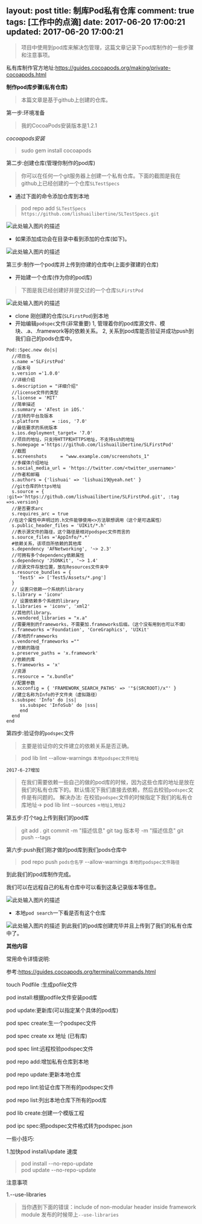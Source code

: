 layout: post
title: 制库Pod私有仓库
comment: true
tags: [工作中的点滴]
date: 2017-06-20 17:00:21
updated: 2017-06-20 17:00:21
---
>项目中使用到pod库来解决包管理，这篇文章记录下pod库制作的一些步骤和注意事项。
<!--more-->
私有库制作官方地址:https://guides.cocoapods.org/making/private-cocoapods.html

**制作pod库步骤(私有仓库)**

>本篇文章是基于github上创建的仓库。

第一步:环境准备

>我的CocoaPods安装版本是1.2.1

*cocoapods安装*

>sudo gem install cocoapods

第二步:创建仓库(管理你制作的pod库)

>你可以在任何一个git服务器上创建一个私有仓库。下面的截图是我在github上已经创建的一个仓库`SLTestSpecs`

* 通过下面的命令添加仓库到本地
>pod repo add `SLTestSpecs` `https://github.com/lishuailibertine/SLTestSpecs.git`

![此处输入图片的描述][1]

* 如果添加成功会在目录中看到添加的仓库(如下)。

![此处输入图片的描述][2]

第三步:制作一个pod库并上传到你建的仓库中(上面步骤建的仓库)

* 开始建一个仓库(作为你的pod库)
> 下图是我已经创建好并提交过的一个仓库`SLFirstPod`

![此处输入图片的描述][3]

* clone 刚创建的仓库(`SLFirstPod`)到本地
* 开始编辑`podspec`文件(非常重要)
1, 管理着你的pod库源文件、模块、.a、.framework等的依赖关系。
2, 关系到pod库能否验证并成功push到我们自己的pods仓库中。

```Objective-OC
Pod::Spec.new do|s|
  //项目名
  s.name ='SLFirstPod'
  //版本号
  s.version ='1.0.0'
  //详细介绍
  s.description = "详细介绍"
  //license文件的类型
  s.license = 'MIT'
  //简单描述
  s.summary = 'ATest in iOS.'
  //支持的平台及版本
  s.platform     = :ios, '7.0' 
  //最低要求的系统版本
  s.ios.deployment_target= '7.0'
  //项目的地址，只支持HTTP和HTTPS地址，不支持ssh的地址
  s.homepage ='https://github.com/lishuailibertine/SLFirstPod'
  //截图                      
  s.screenshots     = "www.example.com/screenshots_1"
  //多媒体介绍地址
  s.social_media_url = 'https://twitter.com/<twitter_username>'  
  //作者和邮箱
  s.authors = {'lishuai' => 'lishuai19@yeah.net' }
  //git仓库的https地址
  s.source = { :git=>'https://github.com/lishuailibertine/SLFirstPod.git', :tag =>s.version}
  //是否要求arc
  s.requires_arc = true
 //在这个属性中声明过的.h文件能够使用<>方法联想调用（这个是可选属性）
  s.public_header_files = 'UIKit/*.h'
  //表示源文件的路径，这个路径是相对podspec文件而言的
  s.source_files ='AppInfo/*.*'
  #依赖关系，该项目所依赖的其他库
  s.dependency 'AFNetworking', '~> 2.3'
  //可拥有多个dependency依赖属性   
  s.dependency 'JSONKit', '~> 1.4'
  //资源文件存放位置，放在Resources文件夹中
  s.resource_bundles = {
    'Test5' => ['Test5/Assets/*.png']
  } 
  // 设置只依赖一个系统的library
  s.library = 'iconv'
  // 设置依赖多个系统的library
  s.libraries = 'iconv', 'xml2' 
  //其他的library。
  s.vendored_libraries = "x.a"
  //需要用到的frameworks，不需要加.frameworks后缀。（这个没有用到也可以不填）
  s.frameworks ='Foundation', 'CoreGraphics', 'UIKit'
  //本地的frameworks
  s.vendored_frameworks =""
  //依赖的路径
  s.preserve_paths = 'x.framework'
  //依赖的库
  s.frameworks = 'x'
  //资源
  s.resource = "x.bundle"
  //配置参数
  s.xcconfig = { 'FRAMEWORK_SEARCH_PATHS' => '"$(SRCROOT)/x"' } 
  //建立名称为Info的子文件夹（虚拟路径）
  s.subspec 'Info' do |ss| 
     ss.subspec 'InfoSub' do |sss| 
     end 
  end
end
```
第四步:验证你的`podspec`文件

>主要是验证你的文件建立的依赖关系是否正确。

>pod lib lint --allow-warnings `本地podspec文件地址`

`2017-6-27增加`
>在我们需要依赖一些自己的做的pod库的时候，因为这些仓库的地址是放在我们的私有仓库下的。默认情况下我们直接去依赖，然后去校验`podspec`文件是有问题的。
解决办法:
在校验`podspec`文件的时候指定下我们的私有仓库地址-> pod lib lint --sources =`地址1`,`地址2`

第五步:打个tag上传到我们的pod库

>git add .
>git commit -m "描述信息"
>git tag 版本号 -m "描述信息"
>git push --tags

第六步:push我们刚才做的pod库到我们pods仓库中

>pod repo push `pods仓名字` --allow-warnings  `本地的podspec文件路径`

到此我们的pod库制作完成。

我们可以在远程自己的私有仓库中可以看到这条记录版本等信息。

![此处输入图片的描述][4]

* 本地`pod search`一下看是否有这个仓库

![此处输入图片的描述][5]
到此我们的pod库创建完毕并且上传到了我们的私有仓库中了。


**其他内容**

常用命令详情说明:

参考:https://guides.cocoapods.org/terminal/commands.html

touch Podfile :生成pofile文件

pod install:根据podfile文件安装pod库

pod update:更新库(可以指定某个具体的pod库)

pod spec create:生一个podspec文件

pod spec create xx 地址 (已有库)

pod spec lint:远程校验podspec文件

pod repo add:增加私有仓库到本地

pod repo update:更新本地仓库

pod repo lint:验证仓库下所有的podspec文件

pod repo list:列出本地仓库下所有的pod库

pod lib create:创建一个模版工程

pod ipc spec:把podspec文件格式转为podspec.json


一些小技巧:

1.加快pod install/update 速度
>pod install --no-repo-update  
>pod update --no-repo-update

注意事项

1.--use-libraries
>当你遇到下面的错误：include of non-modular header inside framework module 发布的时候带上`--use-libraries`

[1]: http://oo84571hk.bkt.clouddn.com/podSpec.png
[2]: http://oo84571hk.bkt.clouddn.com/localSpec.png
[3]: http://oo84571hk.bkt.clouddn.com/private_pod.png
[4]: http://oo84571hk.bkt.clouddn.com/podSpec.png
[5]: http://oo84571hk.bkt.clouddn.com/local_search.png